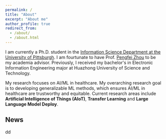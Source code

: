 ```yaml
---
permalink: /
title: "About"
excerpt: "About me"
author_profile: true
redirect_from: 
  - /about/
  - /about.html
---
```


I am currently a Ph.D. student in the [Information Science Department at the University of Pittsburgh](https://www.sci.pitt.edu/). I am fourtunate to have Prof. [Pengfei Zhou](https://zhoupf.github.io/) to be my academia advisor. Previously, I received my bachelor's in Electronic Information Engineering major at Huazhong University of Science and Technology.

My research focuses on AI/ML in healthcare. My overarching research goal is to developing generalizable ML methods, which ensures AI/ML in healthcare are trustworthy and equitable. Current research areas include **Artificial Intelligence of Things (AIoT)**, **Transfer Learning** and **Large Language Model Deploy**.


News
---
dd
